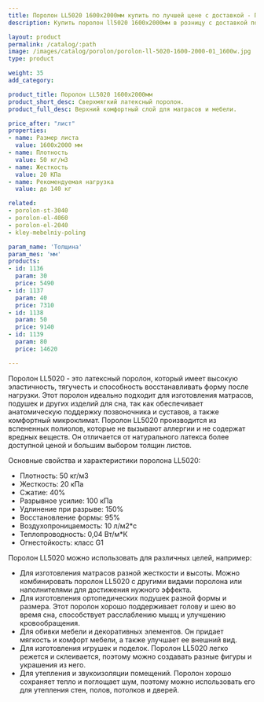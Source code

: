 ```yaml
---
title: Поролон LL5020 1600х2000мм купить по лучшей цене с доставкой - Поролоныч
description: Купить поролон ll5020 1600х2000мм в розницу с доставкой по Москве в интернет-магазине Поролоныча.

layout: product
permalink: /catalog/:path
image: /images/catalog/porolon/porolon-ll-5020-1600-2000-01_1600w.jpg
type: product

weight: 35
add_category: 

product_title: Поролон LL5020 1600х2000мм
product_short_desc: Сверхмягкий латексный поролон.
product_full_desc: Верхний комфортный слой для матрасов и мебели.

price_after: "лист"
properties:
- name: Размер листа
  value: 1600х2000 мм
- name: Плотность
  value: 50 кг/м3
- name: Жесткость
  value: 20 КПа
- name: Рекомендуемая нагрузка
  value: до 140 кг

related:
- porolon-st-3040
- porolon-el-4060
- porolon-el-2040
- kley-mebelniy-poling

param_name: 'Толщина'
param_mes: 'мм'
products:
- id: 1136
  param: 30
  price: 5490
- id: 1137
  param: 40
  price: 7310
- id: 1138
  param: 50
  price: 9140
- id: 1139
  param: 80
  price: 14620

---
```

Поролон LL5020 - это латексный поролон, который имеет высокую эластичность, тягучесть и способность восстанавливать форму после нагрузки. Этот поролон идеально подходит для изготовления матрасов, подушек и других изделий для сна, так как обеспечивает анатомическую поддержку позвоночника и суставов, а также комфортный микроклимат. Поролон LL5020 производится из вспененных полиолов, которые не вызывают аллергии и не содержат вредных веществ. Он отличается от натурального латекса более доступной ценой и большим выбором толщин листов.

Основные свойства и характеристики поролона LL5020:

- Плотность: 50 кг/м3
- Жесткость: 20 кПа
- Сжатие: 40%
- Разрывное усилие: 100 кПа
- Удлинение при разрыве: 150%
- Восстановление формы: 95%
- Воздухопроницаемость: 10 л/м2*с
- Теплопроводность: 0,04 Вт/м*К
- Огнестойкость: класс G1

Поролон LL5020 можно использовать для различных целей, например:

- Для изготовления матрасов разной жесткости и высоты. Можно комбинировать поролон LL5020 с другими видами поролона или наполнителями для достижения нужного эффекта.
- Для изготовления ортопедических подушек разной формы и размера. Этот поролон хорошо поддерживает голову и шею во время сна, способствует расслаблению мышц и улучшению кровообращения.
- Для обивки мебели и декоративных элементов. Он придает мягкость и комфорт мебели, а также улучшает ее внешний вид.
- Для изготовления игрушек и поделок. Поролон LL5020 легко режется и склеивается, поэтому можно создавать разные фигуры и украшения из него.
- Для утепления и звукоизоляции помещений. Поролон хорошо сохраняет тепло и поглощает шум, поэтому можно использовать его для утепления стен, полов, потолков и дверей.